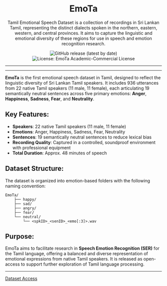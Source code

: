 <div align="center">
    <h1>
        EmoTa
    </h1>
    <p>
Tamil Emotional Speech Dataset is a collection of recordings in Sri Lankan Tamil, representing the distinct dialects spoken in the northern, eastern, western, and central provinces. It aims to capture the linguistic and emotional diversity of these regions for use in speech and emotion recognition research.
</div>

<div align="center">
  <img src="https://img.shields.io/github/v/release/aaivu/EmoTa?style=flat-rounded" alt="GitHub release (latest by date)" />
  <img src="https://img.shields.io/badge/License-EmoTa%20Academic--Commercial-blue.svg"  alt="License: EmoTa Academic-Commercial License">
</div>

---
---

**EmoTa** is the first emotional speech dataset in Tamil, designed to reflect the linguistic diversity of Sri Lankan Tamil speakers. It includes 936 utterances from 22 native Tamil speakers (11 male, 11 female), each articulating 19 semantically neutral sentences across five primary emotions: **Anger**, **Happiness**, **Sadness**, **Fear**, and **Neutrality**.

## Key Features:
- **Speakers**: 22 native Tamil speakers (11 male, 11 female)
- **Emotions**: Anger, Happiness, Sadness, Fear, Neutrality
- **Sentences**: 19 semantically neutral sentences to reduce lexical bias
- **Recording Quality**: Captured in a controlled, soundproof environment with professional equipment
- **Total Duration**: Approx. 48 minutes of speech

## Dataset Structure:
The dataset is organized into emotion-based folders with the following naming convention:

```
EmoTa/
    ├── happy/
    ├── sad/
    ├── angry/
    ├── fear/
    └── neutral/
        └── <spkID>_<senID>_<emo[:3]>.wav
```

## Purpose:
EmoTa aims to facilitate research in **Speech Emotion Recognition (SER)** for the Tamil language, offering a balanced and diverse representation of emotional expressions from native Tamil speakers. It is released as open-access to support further exploration of Tamil language processing.


----
[Dataset Access](https://rtuthaya.staff.uom.lk/resources/dataset/43)
